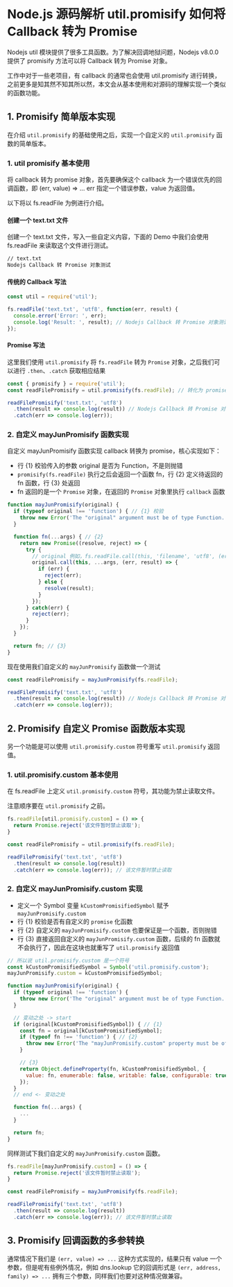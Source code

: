 # Node.js 源码解析 util.promisify 如何将 Callback 转为 Promise

Nodejs util 模块提供了很多工具函数。为了解决回调地狱问题，Nodejs v8.0.0 提供了 promisify 方法可以将 Callback 转为 Promise 对象。

工作中对于一些老项目，有 callback 的通常也会使用 util.promisify 进行转换，之前更多是知其然不知其所以然，本文会从基本使用和对源码的理解实现一个类似的函数功能。

## 1. Promisify 简单版本实现
在介绍 `util.promisify` 的基础使用之后，实现一个自定义的 `util.promisify` 函数的简单版本。

### 1. util promisify 基本使用
将 callback 转为 promise 对象，首先要确保这个 callback 为一个错误优先的回调函数，即 (err, value) => ... err 指定一个错误参数，value 为返回值。

以下将以 fs.readFile 为例进行介绍。

#### 创建一个 text.txt 文件

创建一个 text.txt 文件，写入一些自定义内容，下面的 Demo 中我们会使用 fs.readFile 来读取这个文件进行测试。
```bash
// text.txt
Nodejs Callback 转 Promise 对象测试
```
#### 传统的 Callback 写法
```js
const util = require('util');

fs.readFile('text.txt', 'utf8', function(err, result) {
  console.error('Error: ', err); 
  console.log('Result: ', result); // Nodejs Callback 转 Promise 对象测试
});
```
#### Promise 写法

这里我们使用 `util.promisify` 将 `fs.readFile` 转为 `Promise` 对象，之后我们可以进行 `.then`、`.catch` 获取相应结果
```js
const { promisify } = require('util');
const readFilePromisify = util.promisify(fs.readFile); // 转化为 promise

readFilePromisify('text.txt', 'utf8')
  .then(result => console.log(result)) // Nodejs Callback 转 Promise 对象测试
  .catch(err => console.log(err));
```

### 2. 自定义 mayJunPromisify 函数实现
自定义 mayJunPromisify 函数实现 callback 转换为 promise，核心实现如下：

- 行 {1} 校验传入的参数 original 是否为 Function，不是则抛错
- `promisify(fs.readFile)` 执行之后会返回一个函数 fn，行 {2} 定义待返回的 fn 函数，行 {3} 处返回
- fn 返回的是一个 `Promise` 对象，在返回的 `Promise` 对象里执行 `callback` 函数

```js
function mayJunPromisify(original) {
  if (typeof original !== 'function') { // {1} 校验
    throw new Error('The "original" argument must be of type Function. Received type undefined')
  }

  function fn(...args) { // {2} 
    return new Promise((resolve, reject) => {
      try {
        // original 例如，fs.readFile.call(this, 'filename', 'utf8', (err, result) => ...)
        original.call(this, ...args, (err, result) => {
          if (err) {
            reject(err);
          } else {
            resolve(result);
          }
        });
      } catch(err) {
        reject(err);
      }
    });
  }

  return fn; // {3}
}
```
现在使用我们自定义的 `mayJunPromisify` 函数做一个测试
```js
const readFilePromisify = mayJunPromisify(fs.readFile);

readFilePromisify('text.txt', 'utf8')
  .then(result => console.log(result)) // Nodejs Callback 转 Promise 对象测试
  .catch(err => console.log(err));
```
## 2. Promisify 自定义 Promise 函数版本实现
另一个功能是可以使用 `util.promisify.custom` 符号重写 `util.promisify` 返回值。
### 1. util.promisify.custom 基本使用
在 fs.readFile 上定义 `util.promisify.custom` 符号，其功能为禁止读取文件。

注意顺序要在 `util.promisify` 之前。
```js
fs.readFile[util.promisify.custom] = () => {
  return Promise.reject('该文件暂时禁止读取');
}

const readFilePromisify = util.promisify(fs.readFile);

readFilePromisify('text.txt', 'utf8')
  .then(result => console.log(result))
  .catch(err => console.log(err)); // 该文件暂时禁止读取
```
### 2. 自定义 mayJunPromisify.custom 实现
- 定义一个 Symbol 变量 `kCustomPromisifiedSymbol` 赋予 `mayJunPromisify.custom`
- 行 {1} 校验是否有自定义的 `promise` 化函数
- 行 {2} 自定义的 `mayJunPromisify.custom` 也要保证是一个函数，否则抛错
- 行 {3} 直接返回自定义的 `mayJunPromisify.custom` 函数，后续的 fn 函数就不会执行了，因此在这块也就重写了 `util.promisify` 返回值

```js
// 所以说 util.promisify.custom 是一个符号
const kCustomPromisifiedSymbol = Symbol('util.promisify.custom');
mayJunPromisify.custom = kCustomPromisifiedSymbol;

function mayJunPromisify(original) {
  if (typeof original !== 'function') {
    throw new Error('The "original" argument must be of type Function. Received type undefined')
  }

  // 变动之处 -> start
  if (original[kCustomPromisifiedSymbol]) { // {1}
    const fn = original[kCustomPromisifiedSymbol];
    if (typeof fn !== 'function') { // {2}
      throw new Error('The "mayJunPromisify.custom" property must be of type Function. Received type number');
    }

    // {3}
    return Object.defineProperty(fn, kCustomPromisifiedSymbol, {
      value: fn, enumerable: false, writable: false, configurable: true
    });
  }
  // end <- 变动之处

  function fn(...args) {
    ...
  }

  return fn;
}
```
同样测试下我们自定义的 `mayJunPromisify.custom` 函数。
```js
fs.readFile[mayJunPromisify.custom] = () => {
  return Promise.reject('该文件暂时禁止读取');
}

const readFilePromisify = mayJunPromisify(fs.readFile);

readFilePromisify('text.txt', 'utf8')
  .then(result => console.log(result))
  .catch(err => console.log(err)); // 该文件暂时禁止读取
```
## 3. Promisify 回调函数的多参转换
通常情况下我们是 `(err, value) => ...` 这种方式实现的，结果只有 value 一个参数，但是呢有些例外情况，例如 dns.lookup 它的回调形式是 `(err, address, family) => ...` 拥有三个参数，同样我们也要对这种情况做兼容。